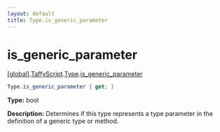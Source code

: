 ```yaml
---
layout: default
title: Type.is_generic_parameter
---
```


# is_generic_parameter

[\[global\]]({{site.baseurl}}/docs/).[TaffyScript]({{site.baseurl}}/docs/TaffyScript/).[Type]({{site.baseurl}}/docs/TaffyScript/Type/).[is_generic_parameter]({{site.baseurl}}/docs/TaffyScript/Type/is_generic_parameter/)

```cs
Type.is_generic_parameter { get; }
```

**Type:** bool

**Description:** Determines if this type represents a type parameter in the definition of a generic type or method.
